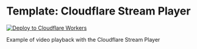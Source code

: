 # Template: Cloudflare Stream Player


[![Deploy to Cloudflare Workers](https://deploy.workers.cloudflare.com/button)](https://deploy.workers.cloudflare.com/?url=https://github.com/cloudflare/templates/tree/main/stream/playback/stream-player)


Example of video playback with the Cloudflare Stream Player
